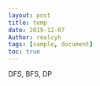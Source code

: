 ```yaml
---
layout: post
title: temp
date: 2019-12-07
Author: realcyh
tags: [sample, document]
toc: true
---
```


DFS, BFS, DP
